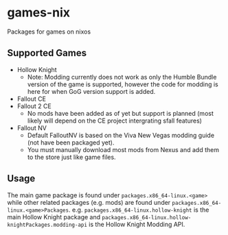 # games-nix

Packages for games on nixos

## Supported Games
- Hollow Knight
  - Note: Modding currently does not work as only the Humble Bundle version of the game is supported, however the code for modding is here for when GoG version support is added.
- Fallout CE
- Fallout 2 CE
  - No mods have been added as of yet but support is planned (most likely will depend on the CE project intergrating sfall features)
- Fallout NV
  - Default FalloutNV is based on the Viva New Vegas modding guide (not have been packaged yet).
  - You must manually download most mods from Nexus and add them to the store just like game files.

## Usage
The main game package is found under `packages.x86_64-linux.<game>` while other related packages (e.g. mods) are found under `packages.x86_64-linux.<game>Packages`. e.g. `packages.x86_64-linux.hollow-knight` is the main Hollow Knight package and `packages.x86_64-linux.hollow-knightPackages.modding-api` is the Hollow Knight Modding API.
